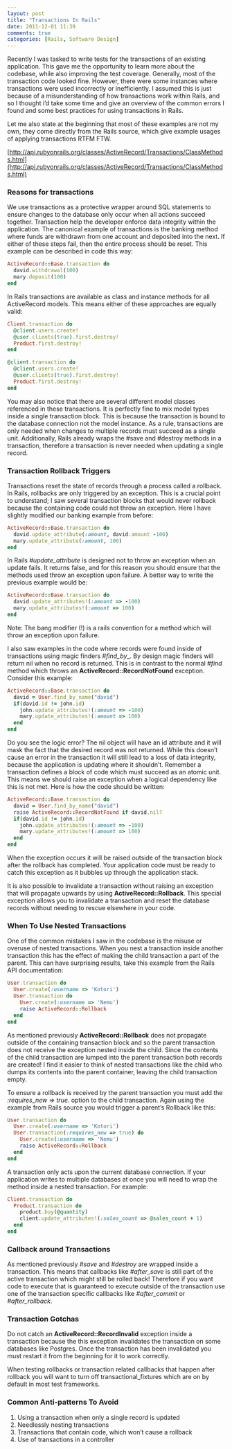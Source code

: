 ```yaml
---
layout: post
title: "Transactions In Rails"
date: 2011-12-01 11:39
comments: true
categories: [Rails, Software Design]
---
```

Recently I was tasked to write tests for the transactions of an existing application. This gave me the opportunity to learn more about the codebase, while also improving the test coverage. Generally, most of the transaction code looked fine. However, there were some instances where transactions were used incorrectly or inefficiently. I assumed this is just because of a misunderstanding of how transactions work within Rails, and so I thought iʼd take some time and give an overview of the common errors I found and some best practices for using transactions in Rails.

Let me also state at the beginning that most of these examples are not my own, they come directly from the Rails source, which give example usages of applying transactions RTFM FTW. 

[http://api.rubyonrails.org/classes/ActiveRecord/Transactions/ClassMethods.html](http://api.rubyonrails.org/classes/ActiveRecord/Transactions/ClassMethods.html)

### Reasons for transactions

We use transactions as a protective wrapper around SQL statements to ensure changes to the database only occur when all actions succeed together. Transaction help the developer enforce data integrity within the application. The canonical example of transactions is the banking method where funds are withdrawn from one account and deposited into the next. If either of these steps fail, then the entire process should be reset. This example can be described in code this way:

``` ruby
ActiveRecord::Base.transaction do
  david.withdrawal(100)
  mary.deposit(100)
end
```

In Rails transactions are available as class and instance methods for all ActiveRecord models. This means either of these approaches are equally valid:

``` ruby
Client.transaction do
  @client.users.create!
  @user.clients(true).first.destroy!
  Product.first.destroy!
end

@client.transaction do
  @client.users.create!
  @user.clients(true).first.destroy!
  Product.first.destroy!
end
```

You may also notice that there are several different model classes referenced in these transactions. It is perfectly fine to mix model types inside a single transaction block. This is because the transaction is bound to the database connection not the model instance. 
As a rule, transactions are only needed when changes to multiple records must succeed as a single unit. Additionally, Rails already wraps the #save and #destroy methods in a transaction, therefore a transaction is never needed when updating a single record.


### Transaction Rollback Triggers

Transactions reset the state of records through a process called a rollback. In Rails, rollbacks are only triggered by an exception. This is a crucial point to understand; I saw several transaction blocks that would never rollback because the containing code could not throw an exception. Here I have slightly modified our banking example from before:

``` ruby
ActiveRecord::Base.transaction do
  david.update_attribute(:amount, david.amount -100)
  mary.update_attribute(:amount, 100)
end
```

In Rails _#update_attribute_ is designed not to throw an exception when an update fails. It returns false, and for this reason you should ensure that the methods used throw an exception upon failure. A better way to write the previous example would be:

``` ruby
ActiveRecord::Base.transaction do
  david.update_attributes!(:amount => -100)
  mary.update_attributes!(:amount => 100)
end
```

Note: The bang modifier (!) is a rails convention for a method which will throw an exception upon failure.

I also saw examples in the code where records were found inside of transactions using magic finders _#find_by_<some attribute>_. By design magic finders will return nil when no record is returned. This is in contrast to the normal _#find_ method which throws an __ActiveRecord::RecordNotFound__ exception. Consider this example:

``` ruby
ActiveRecord::Base.transaction do
  david = User.find_by_name("david")
  if(david.id != john.id)
    john.update_attributes!(:amount => -100) 
    mary.update_attributes!(:amount => 100)
  end
end
```

Do you see the logic error? The nil object will have an id attribute and it will mask the fact that the desired record was not returned. While this doesn’t cause an error in the transaction it will still lead to a loss of data integrity, because the application is updating where it shouldn’t. Remember a transaction defines a block of code which must succeed as an atomic unit. This means we should raise an exception when a logical dependency like this is not met. Here is how the code should be written:

``` ruby
ActiveRecord::Base.transaction do
  david = User.find_by_name("david")
  raise ActiveRecord::RecordNotFound if david.nil?
  if(david.id != john.id)
    john.update_attributes!(:amount => -100) 
    mary.update_attributes!(:amount => 100)
  end
end
```

When the exception occurs it will be raised outside of the transaction block after the rollback has completed. Your application code must be ready to catch this exception as it bubbles up through the application stack. 

It is also possible to invalidate a transaction without raising an exception that will propagate upwards by using __ActiveRecord::Rollback__. This special exception allows you to invalidate a transaction and reset the database records without needing to rescue elsewhere in your code.


### When To Use Nested Transactions

One of the common mistakes I saw in the codebase is the misuse or overuse of nested transactions. When you nest a transaction inside another transaction this has the effect of making the child transaction a part of the parent. This can have surprising results, take this example from the Rails API documentation:

``` ruby
User.transaction do
  User.create(:username => 'Kotori')
  User.transaction do
    User.create(:username => 'Nemu')
    raise ActiveRecord::Rollback
  end
end
```

As mentioned previously __ActiveRecord::Rollback__ does not propagate outside of the containing transaction block and so the parent transaction does not receive the exception nested inside the child. Since the contents of the child transaction are lumped into the parent transaction both records are created! I find it easier to think of nested transactions like the child who dumps its contents into the parent container, leaving the child transaction empty.

To ensure a rollback is received by the parent transaction you must add the _:requires_new => true_. option to the child transaction. Again using the example from Rails source you would trigger a parent’s Rollback like this:

``` ruby
User.transaction do
  User.create(:username => 'Kotori')
  User.transaction(:requires_new => true) do
    User.create(:username => 'Nemu')
    raise ActiveRecord::Rollback
  end
end
```

A transaction only acts upon the current database connection. If your application writes to multiple databases at once you will need to wrap the method inside a nested transaction. For example:

``` ruby
Client.transaction do
  Product.transaction do
    product.buy(@quantity)
    client.update_attributes!(:sales_count => @sales_count + 1)
  end
end
```

### Callback around Transactions
As mentioned previously _#save_ and _#destroy_ are wrapped inside a transaction. This means that callbacks like _#after_save_ is still part of the active transaction which might still be rolled back! Therefore if you want code to execute that is guaranteed to execute outside of the transaction use one of the transaction specific callbacks like _#after_commit_ or _#after_rollback_.  


### Transaction Gotchas
Do not catch an __ActiveRecord::RecordInvalid__ exception inside a transaction because the this exception invalidates the transaction on some databases like Postgres. Once the transaction has been invalidated you must restart it from the beginning for it to work correctly.

When testing rollbacks or transaction related callbacks that happen after rollback you will want to turn off transactional_fixtures which are on by default in most test frameworks.

### Common Anti-patterns To Avoid
1. Using a transaction when only a single record is updated
2. Needlessly nesting transactions
3. Transactions that contain code, which won’t cause a rollback
4. Use of transactions in a controller